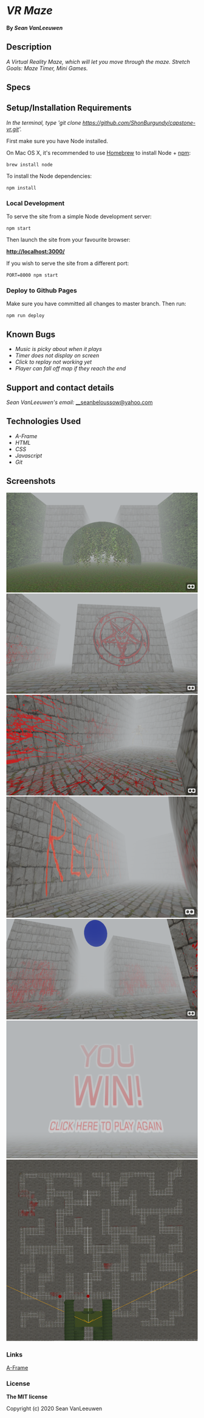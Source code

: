# _VR Maze_


#### By _**Sean VanLeeuwen**_

## Description

_A Virtual Reality Maze, which will let you move through the maze. Stretch Goals: Maze Timer, Mini Games._

## Specs



## Setup/Installation Requirements

_In the terminal, type 'git clone https://github.com/ShonBurgundy/capstone-vr.git'._

First make sure you have Node installed.

On Mac OS X, it's recommended to use [Homebrew](http://brew.sh/) to install Node + [npm](https://www.npmjs.com):

    brew install node

To install the Node dependencies:

    npm install


### Local Development

To serve the site from a simple Node development server:

    npm start

Then launch the site from your favourite browser:

[__http://localhost:3000/__](http://localhost:3000/)

If you wish to serve the site from a different port:

    PORT=8000 npm start


### Deploy to Github Pages

Make sure you have committed all changes to master branch. Then run:

    npm run deploy


## Known Bugs

* _Music is picky about when it plays_
* _Timer does not display on screen_
* _Click to replay not working yet_
* _Player can fall off map if they reach the end_

## Support and contact details

_Sean VanLeeuwen's email:_
__seanbeloussow@yahoo.com

## Technologies Used

* _A-Frame_
* _HTML_
* _CSS_
* _Javascript_
* _Git_

## Screenshots

![Maze Layout](./img/maze1.png)
![Maze Layout](./img/maze2.png)
![Maze Layout](./img/maze3.png)
![Maze Layout](./img/maze4.png)
![Maze Layout](./img/maze5.png)
![Maze Layout](./img/maze6.png)
![Maze Layout](./img/aerialmaze.png)


### Links
[A-Frame](https://aframe.io/)

### License

**The MIT license**

Copyright (c) 2020 Sean VanLeeuwen
